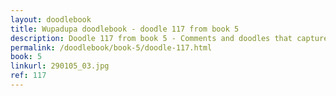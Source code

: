 ```yaml
---
layout: doodlebook
title: Wupadupa doodlebook - doodle 117 from book 5
description: Doodle 117 from book 5 - Comments and doodles that capture the essence of this event  
permalink: /doodlebook/book-5/doodle-117.html
book: 5
linkurl: 290105_03.jpg
ref: 117
---	  
```

																																																																							